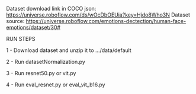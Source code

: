 Dataset download link in COCO json: https://universe.roboflow.com/ds/wOcDbOEUia?key=Hjdo8Who3N
Dataset source: https://universe.roboflow.com/emotions-dectection/human-face-emotions/dataset/30#

RUN STEPS

1 - Download dataset and unzip it to .../data/default

2 - Run datasetNormalization.py

3 - Run resnet50.py or vit.py

4 - Run eval_resnet.py or eval_vit_b16.py